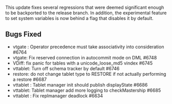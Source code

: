 This update fixes several regressions that were deemed significant enough to be backported to the release branch. In addition, the experimental feature to set system variables is now behind a flag that disables it by default.

## Bugs Fixed

* vtgate : Operator precedence must take associativity into consideration #6764
* vtgate: Fix reserved connection in autocommit mode on DML #6748
* VDiff: fix panic for tables with a unicode_loose_md5 vindex #6745
* vttablet: Turn off schema tracker by default #6746
* restore: do not change tablet type to RESTORE if not actually performing a restore #6687
* vttablet : Tablet manager init should publish displayState #6686
* vttablet: Tablet manager add more logging to checkMastership #6685
* vttablet : Fix replmanager deadlock #6634
